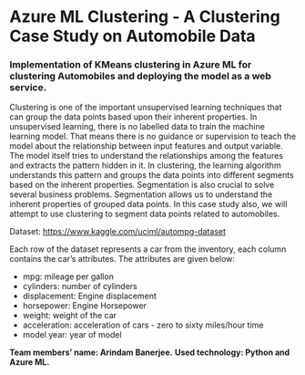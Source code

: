 # Azure ML Clustering - A Clustering Case Study on Automobile Data

### Implementation of KMeans clustering in Azure ML for clustering Automobiles and deploying the model as a web service.

Clustering is one of the important unsupervised learning techniques that can group the data points based upon their inherent properties. In unsupervised learning, there is no labelled data to train the machine learning model. That means there is no guidance or supervision to teach the model about the relationship between input features and output variable. The model itself tries to understand the relationships among the features and extracts the pattern hidden in it. In clustering, the learning algorithm understands this pattern and groups the data points into different segments based on the inherent properties. Segmentation is also crucial to solve several business problems. Segmentation allows us to understand the inherent properties of grouped data points. In this case study also, we will attempt to use clustering to segment data points related to automobiles.

Dataset: https://www.kaggle.com/uciml/autompg-dataset

Each row of the dataset represents a car from the inventory, each column contains the car’s attributes. The attributes are given below:

- mpg: mileage per gallon
- cylinders: number of cylinders
- displacement: Engine displacement
- horsepower: Engine Horsepower
- weight: weight of the car
- acceleration: acceleration of cars - zero to sixty miles/hour time
- model year: year of model

**Team members’ name: Arindam Banerjee.**
**Used technology: Python and Azure ML.**

